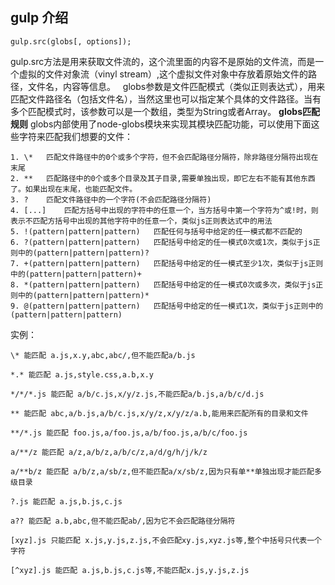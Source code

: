 ## gulp 介绍
```
gulp.src(globs[, options]);
```
gulp.src方法是用来获取文件流的，这个流里面的内容不是原始的文件流，而是一个虚拟的文件对象流（vinyl stream）,这个虚拟文件对象中存放着原始文件的路径，文件名，内容等信息。  
globs参数是文件匹配模式（类似正则表达式），用来匹配文件路径名（包括文件名），当然这里也可以指定某个具体的文件路径。当有多个匹配模式时，该参数可以是一个数组，类型为String或者Array。 
**globs匹配规则**
globs内部使用了node-globs模块来实现其模块匹配功能，可以使用下面这些字符来匹配我们想要的文件：  
```
1. \*	匹配文件路径中的0个或多个字符，但不会匹配路径分隔符，除非路径分隔符出现在末尾
2. **	匹配路径中的0个或多个目录及其子目录,需要单独出现，即它左右不能有其他东西了。如果出现在末尾，也能匹配文件。
3. ?	匹配文件路径中的一个字符(不会匹配路径分隔符)
4. [...]	匹配方括号中出现的字符中的任意一个，当方括号中第一个字符为^或!时，则表示不匹配方括号中出现的其他字符中的任意一个，类似js正则表达式中的用法
5. !(pattern|pattern|pattern)	匹配任何与括号中给定的任一模式都不匹配的
6. ?(pattern|pattern|pattern)	匹配括号中给定的任一模式0次或1次，类似于js正则中的(pattern|pattern|pattern)?
7. +(pattern|pattern|pattern)	匹配括号中给定的任一模式至少1次，类似于js正则中的(pattern|pattern|pattern)+
8. *(pattern|pattern|pattern)	匹配括号中给定的任一模式0次或多次，类似于js正则中的(pattern|pattern|pattern)*
9. @(pattern|pattern|pattern)	匹配括号中给定的任一模式1次，类似于js正则中的(pattern|pattern|pattern)
```
实例：  
```
\* 能匹配 a.js,x.y,abc,abc/,但不能匹配a/b.js

*.* 能匹配 a.js,style.css,a.b,x.y

*/*/*.js 能匹配 a/b/c.js,x/y/z.js,不能匹配a/b.js,a/b/c/d.js

** 能匹配 abc,a/b.js,a/b/c.js,x/y/z,x/y/z/a.b,能用来匹配所有的目录和文件

**/*.js 能匹配 foo.js,a/foo.js,a/b/foo.js,a/b/c/foo.js

a/**/z 能匹配 a/z,a/b/z,a/b/c/z,a/d/g/h/j/k/z

a/**b/z 能匹配 a/b/z,a/sb/z,但不能匹配a/x/sb/z,因为只有单**单独出现才能匹配多级目录

?.js 能匹配 a.js,b.js,c.js

a?? 能匹配 a.b,abc,但不能匹配ab/,因为它不会匹配路径分隔符

[xyz].js 只能匹配 x.js,y.js,z.js,不会匹配xy.js,xyz.js等,整个中括号只代表一个字符

[^xyz].js 能匹配 a.js,b.js,c.js等,不能匹配x.js,y.js,z.js
```
